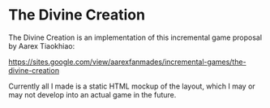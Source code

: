 # The Divine Creation
The Divine Creation is an implementation of this incremental game proposal by Aarex Tiaokhiao:

https://sites.google.com/view/aarexfanmades/incremental-games/the-divine-creation

Currently all I made is a static HTML mockup of the layout, which I may or may not develop into an actual game in the future.
